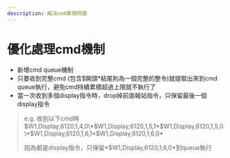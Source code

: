 ```yaml
---
description: 解決cmd累積問題
---
```


# 優化處理cmd機制



* 新增cmd queue機制
* 只要收到完整cmd (包含$開頭\*結尾則為一個完整的整令)就提取出來到cmd queue執行，避免cmd持續累積超過上限就不執行了
* 當一次收到多個display指令時，drop掉前面報站指令，只保留最後一個display指令



> e.g. 收到以下cmd時$W1,Display,6120,1,4,0\*$W1,Display,6120,1,5,1\*$W1,Display,6120,1,5,0\*$W1,Display,6120,1,6,1\*$W1,Display,6120,1,6,0\*
>
> 因為都是display指令，只保留\*$W1,Display,6120,1,6,0\*到queue執行



